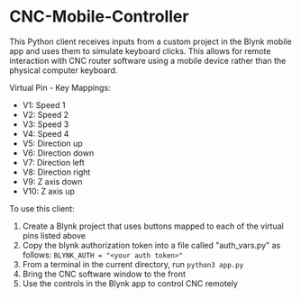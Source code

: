 # CNC-Mobile-Controller

This Python client receives inputs from a custom project in the Blynk mobile app and uses them to simulate keyboard clicks. This allows for remote interaction with CNC router software using a mobile device rather than the physical computer keyboard.

Virtual Pin - Key Mappings:
- V1: Speed 1
- V2: Speed 2
- V3: Speed 3
- V4: Speed 4
- V5: Direction up
- V6: Direction down
- V7: Direction left
- V8: Direction right
- V9: Z axis down
- V10: Z axis up

To use this client:
1. Create a Blynk project that uses buttons mapped to each of the virtual pins listed above
2. Copy the blynk authorization token into a file called "auth_vars.py" as follows: `BLYNK_AUTH = "<your auth token>"`
3. From a terminal in the current directory, run `python3 app.py`
4. Bring the CNC software window to the front
5. Use the controls in the Blynk app to control CNC remotely
